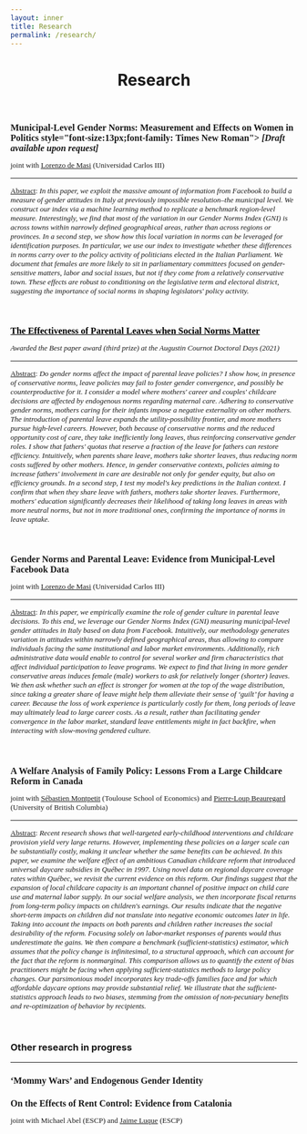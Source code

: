 ```yaml
---
layout: inner
title: Research
permalink: /research/
---
```


<style>
  .line-spacing {
    margin-bottom: 0em; /* custom line spacing */
  }
</style>

<head>
<link rel="shortcut icon" type="image/png" href="/favicon2.png">
</head>

# <center> Research </center>

<p>&nbsp;
</p>

<h1 class="line-spacing"
    style="font-size:16px;font-family: Times New Roman">Municipal-Level Gender Norms: Measurement and Effects on Women in Politics
    style="font-size:13px;font-family: Times New Roman"> <em> [Draft available upon request] </em>
</h1>
<p class="line-spacing" style="font-size:13px;font-family: Times New Roman">joint with <a href="http://economics.uc3m.es/personal/de-massi/"><u>Lorenzo de Masi</u></a> (Universidad Carlos III)</p>

---

<p style="font-size:13px;font-family: Times New Roman"><u>Abstract</u>: <em>In this paper, we exploit the massive amount of information from Facebook to build a measure of gender attitudes in Italy at previously impossible resolution&#8210;the municipal level. We construct our index via a machine learning method to replicate a benchmark region-level measure. Interestingly, we find that most of the variation in our Gender Norms Index (GNI) is across towns within narrowly defined geographical areas, rather than across regions or provinces. In a second step, we show how this local variation in norms can be leveraged for identification purposes. In particular, we use our index to investigate whether these differences in norms carry over to the policy activity of politicians elected in the Italian Parliament. We document that females are more likely to sit in parliamentary committees focused on gender-sensitive matters, labor and social issues, but not if they come from a relatively conservative town. These effects are robust to conditioning on the legislative term and electoral district, suggesting the importance of social norms in shaping legislators' policy activity.</em></p>

<p>&nbsp;
</p>




<h1 class="line-spacing"
  style="font-size:16px;color:Black;font-family: Times New Roman"><a style="color:Black"  href="https://drive.google.com/file/d/1K06sRgc7v2mwntaFGWQSMts6iJFjnuKc/view?usp=share_link"><u>The Effectiveness of Parental Leaves when Social Norms Matter</u></a>
</h1>
<p class="line-spacing" style="font-size:13px;font-family: Times New Roman"><em>Awarded the Best paper award (third prize) at the Augustin Cournot Doctoral Days (2021)</em></p>

---

<p style="font-size:13px;font-family: Times New Roman"><u>Abstract</u>: <em>Do gender norms affect the impact of parental leave policies? I show how, in presence of conservative norms, leave policies may fail to foster gender convergence, and possibly be counterproductive for it. I consider a model where mothers' career and couples' childcare decisions are affected by endogenous norms regarding maternal care. Adhering to conservative gender norms, mothers caring for their infants impose a negative externality on other mothers. The introduction of parental leave expands the utility-possibility frontier, and more mothers pursue high-level careers. However, both because of conservative norms and the reduced opportunity cost of care, they take inefficiently long leaves, thus reinforcing conservative gender roles. I show that fathers' quotas that reserve a fraction of the leave for fathers can restore efficiency. Intuitively, when parents share leave, mothers take shorter leaves, thus reducing norm costs suffered by other mothers. Hence, in gender conservative contexts, policies aiming to increase fathers' involvement in care are desirable not only for gender equity, but also on efficiency grounds. In a second step, I test my model's key predictions in the Italian context. I confirm that when they share leave with fathers, mothers take shorter leaves. Furthermore, mothers' education significantly decreases their likelihood of taking long leaves in areas with more neutral norms, but not in more traditional ones, confirming the importance of norms in leave uptake.</em></p>

<p>&nbsp;
</p>



<h1 class="line-spacing"
  style="font-size:16px;font-family: Times New Roman">Gender Norms and Parental Leave: Evidence from Municipal-Level Facebook
Data
</h1>
<p class="line-spacing" style="font-size:13px;font-family: Times New Roman">joint with <a href="http://economics.uc3m.es/personal/de-massi/"><u>Lorenzo de Masi</u></a> (Universidad Carlos III)</p>

---

<p style="font-size:13px;font-family: Times New Roman"><u>Abstract</u>: <em>In this paper, we empirically examine the role of gender culture in parental leave decisions. To this end, we leverage our Gender Norms Index (GNI) measuring municipal-level gender attitudes in Italy based on data from Facebook. Intuitively, our methodology generates variation in attitudes within narrowly defined geographical areas, thus allowing to compare individuals facing the same institutional and
labor market environments. Additionally, rich administrative data would enable to control for several worker and firm characteristics that affect individual participation to leave programs. We expect to find that living in more gender conservative areas induces female (male) workers to ask for relatively longer (shorter) leaves. We then ask whether such an effect is stronger for women at the top of the wage distribution, since taking a greater share of leave might help them alleviate their sense of &#8216;guilt&#8217; for having a career. Because the loss of work experience is particularly costly for them, long periods of leave may ultimately lead to large career costs. As a result, rather than facilitating gender convergence in the labor market, standard leave entitlements might in fact backfire, when interacting with slow-moving gendered culture.</em></p>

<p>&nbsp;
</p>





<h1 class="line-spacing"
    style="font-size:16px;font-family: Times New Roman">A Welfare Analysis of Family Policy: Lessons From a Large Childcare Reform in Canada</h1>
<p class="line-spacing" style="font-size:13px;font-family: Times New Roman">joint with <a href="https://www.sebastienmontpetit.com/en/"><u>Sébastien Montpetit</u></a> (Toulouse School of Economics) and <a href="https://sites.google.com/view/pierreloupbeauregard/"><u>Pierre-Loup Beauregard</u></a> (University of British Columbia)</p>

---
<p style="font-size:13px;font-family: Times New Roman"><u>Abstract</u>: <em>Recent research shows that well-targeted early-childhood interventions and childcare
provision yield very large returns. However, implementing these policies on a larger scale can be substantially costly, making it unclear whether the same benefits can be achieved. In this paper, we examine the welfare effect of an ambitious Canadian childcare reform that introduced universal daycare subsidies in Québec in 1997. Using novel data on regional daycare coverage rates within Québec, we revisit the current evidence on this reform. Our findings suggest that the expansion of local childcare capacity is an important channel of positive impact on child care use and maternal labor supply. In our social welfare analysis, we then incorporate fiscal returns from long-term policy impacts on children's earnings. Our results indicate that the negative short-term impacts on children did not translate
into negative economic outcomes later in life. Taking into account the impacts on both parents and children rather increases the social desirability of the reform. Focusing solely on labor-market responses of parents would thus underestimate the gains. We then compare a benchmark (sufficient-statistics) estimator, which assumes that the policy change is infinitesimal, to a structural approach, which can account for the fact that the reform is nonmarginal. This comparison allows us to quantify the extent of bias practitioners might be facing when applying sufficient-statistics methods to large policy changes. Our parsimonious model incorporates key trade-offs families face and for which affordable daycare options may provide substantial relief. We illustrate that the sufficient-statistics approach leads to
two biases, stemming from the omission of non-pecuniary benefits and re-optimization of behavior by recipients.</em></p>

<p>&nbsp;
</p>

### Other research in progress

---

<h1 
    style="font-size:16px;font-family: Times New Roman">&#8216;Mommy Wars&#8217; and Endogenous Gender Identity
</h1>

<h1 class="line-spacing" 
    style="font-size:16px;font-family: Times New Roman">On the Effects of Rent Control: Evidence from Catalonia
</h1>
<p class="line-spacing" style="font-size:13px;font-family: Times New Roman">joint with Michael Abel (ESCP) and <a href="https://www.escp.eu/luque-jaime/"><u>Jaime Luque</u></a> (ESCP)</p>


